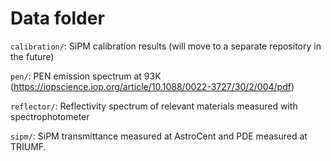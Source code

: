 # Data folder
`calibration/`: SiPM calibration results (will move to a separate repository in the future)

`pen/`: PEN emission spectrum at 93K (https://iopscience.iop.org/article/10.1088/0022-3727/30/2/004/pdf)

`reflector/`: Reflectivity spectrum of relevant materials measured with spectrophotometer

`sipm/`: SiPM transmittance measured at AstroCent and PDE measured at TRIUMF.